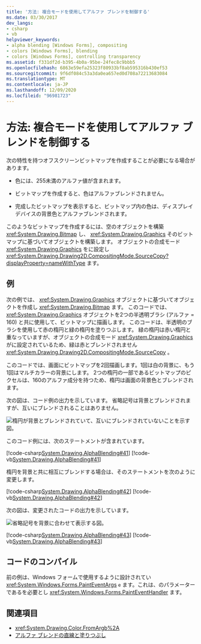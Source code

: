 ```yaml
---
title: '方法: 複合モードを使用してアルファ ブレンドを制御する'
ms.date: 03/30/2017
dev_langs:
- csharp
- vb
helpviewer_keywords:
- alpha blending [Windows Forms], compositing
- colors [Windows Forms], blending
- colors [Windows Forms], controlling transparency
ms.assetid: f331df2d-b395-4b0a-95be-24fec8c9bbb5
ms.openlocfilehash: 6863e59efa25323f80933bf8ab595316b430ef53
ms.sourcegitcommit: 9f6df084c53a3da0ea657ed0d708a72213683084
ms.translationtype: MT
ms.contentlocale: ja-JP
ms.lasthandoff: 12/09/2020
ms.locfileid: "96981723"
---
```

# <a name="how-to-use-compositing-mode-to-control-alpha-blending"></a>方法: 複合モードを使用してアルファ ブレンドを制御する
次の特性を持つオフスクリーンビットマップを作成することが必要になる場合があります。  
  
- 色には、255未満のアルファ値が含まれます。  
  
- ビットマップを作成すると、色はアルファブレンドされません。  
  
- 完成したビットマップを表示すると、ビットマップ内の色は、ディスプレイデバイスの背景色とアルファブレンドされます。  
  
 このようなビットマップを作成するには、空のオブジェクトを構築 <xref:System.Drawing.Bitmap> し、 <xref:System.Drawing.Graphics> そのビットマップに基づいてオブジェクトを構築します。 オブジェクトの合成モード <xref:System.Drawing.Graphics> をに設定し <xref:System.Drawing.Drawing2D.CompositingMode.SourceCopy?displayProperty=nameWithType> ます。  
  
## <a name="example"></a>例  
 次の例では、 <xref:System.Drawing.Graphics> オブジェクトに基づいてオブジェクトを作成し <xref:System.Drawing.Bitmap> ます。 このコードでは、 <xref:System.Drawing.Graphics> オブジェクトを2つの半透明ブラシ (アルファ = 160) と共に使用して、ビットマップに描画します。 このコードは、半透明のブラシを使用して赤の楕円と緑の楕円を塗りつぶします。 緑の楕円は赤い楕円と重なっていますが、オブジェクトの合成モード <xref:System.Drawing.Graphics> がに設定されているため、緑は赤とブレンドされません <xref:System.Drawing.Drawing2D.CompositingMode.SourceCopy> 。  
  
 このコードでは、画面にビットマップを2回描画します。1回は白の背景に、もう1回はマルチカラーの背景にします。 2つの楕円の一部であるビットマップのピクセルは、160のアルファ成分を持つため、楕円は画面の背景色とブレンドされます。  
  
 次の図は、コード例の出力を示しています。 省略記号は背景とブレンドされますが、互いにブレンドされることはありません。  
  
 ![楕円が背景とブレンドされていて、互いにブレンドされていないことを示す図。](./media/how-to-use-compositing-mode-to-control-alpha-blending/ellipses-blended-background.png)  
  
 このコード例には、次のステートメントが含まれています。  
  
 [!code-csharp[System.Drawing.AlphaBlending#41](~/samples/snippets/csharp/VS_Snippets_Winforms/System.Drawing.AlphaBlending/CS/Class1.cs#41)]
 [!code-vb[System.Drawing.AlphaBlending#41](~/samples/snippets/visualbasic/VS_Snippets_Winforms/System.Drawing.AlphaBlending/VB/Class1.vb#41)]  
  
 楕円を背景と共に相互にブレンドする場合は、そのステートメントを次のように変更します。  
  
 [!code-csharp[System.Drawing.AlphaBlending#42](~/samples/snippets/csharp/VS_Snippets_Winforms/System.Drawing.AlphaBlending/CS/Class1.cs#42)]
 [!code-vb[System.Drawing.AlphaBlending#42](~/samples/snippets/visualbasic/VS_Snippets_Winforms/System.Drawing.AlphaBlending/VB/Class1.vb#42)]  
  
 次の図は、変更されたコードの出力を示しています。  
  
 ![省略記号を背景に合わせて表示する図。](./media/how-to-use-compositing-mode-to-control-alpha-blending/blend-ellipses-background.png)  
  
 [!code-csharp[System.Drawing.AlphaBlending#43](~/samples/snippets/csharp/VS_Snippets_Winforms/System.Drawing.AlphaBlending/CS/Class1.cs#43)]
 [!code-vb[System.Drawing.AlphaBlending#43](~/samples/snippets/visualbasic/VS_Snippets_Winforms/System.Drawing.AlphaBlending/VB/Class1.vb#43)]  
  
## <a name="compiling-the-code"></a>コードのコンパイル  
 前の例は、Windows フォームで使用するように設計されてい <xref:System.Windows.Forms.PaintEventArgs> `e` ます。これは、のパラメーターであるを必要とし <xref:System.Windows.Forms.PaintEventHandler> ます。  
  
## <a name="see-also"></a>関連項目

- <xref:System.Drawing.Color.FromArgb%2A>
- [アルファ ブレンドの直線と塗りつぶし](alpha-blending-lines-and-fills.md)
